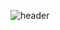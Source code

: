 ![header](https://capsule-render.vercel.app/api?type=waving&color=auto&height=300&section=header&text=Hello%20World&fontSize=90&fontColor=d6ace6)
